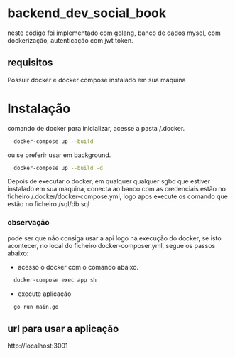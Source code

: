 # backend_dev_social_book


neste código foi implementado com golang, banco de dados mysql, com dockerização, autenticação com jwt token.

## requisitos
Possuir docker e docker compose instalado em sua máquina







# Instalação

comando de docker para inicializar, acesse a pasta /.docker.

```bash
  docker-compose up --build
```
ou se preferir usar em background.
```bash
  docker-compose up --build -d 
```
Depois de executar o docker, em qualquer qualquer sgbd que estiver instalado em sua maquina, conecta ao banco com as credenciais estão no ficheiro /.docker/docker-compose.yml, logo apos execute os comando que estão no ficheiro /sql/db.sql 

### observação 
pode ser que não consiga usar a api logo na execução do docker, se isto acontecer, no local do ficheiro docker-composer.yml, segue os passos abaixo:

- acesso o docker com o comando abaixo.
```bash
  docker-compose exec app sh
```
- execute aplicação
```bash
  go run main.go
```


## url para usar a aplicação

http://localhost:3001

